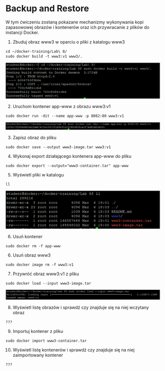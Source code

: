 # Backup and Restore
W tym ćwiczeniu zostaną pokazane mechanizmy wykonywania kopi zapasowowej obrazów i kontenerów oraz ich przywracanie z plików do instancji Docker.

1. Zbuduj obraz www3 w oparciu o pliki z katalogu www3
```
cd ~/docker-training/Lab\ 8/
sudo docker build -t www3:v1 www3/.
```
![Docker](img/lab8_1.png)

2. Uruchom kontener app-www z obrazu www3:v1
```
sudo docker run -dit --name app-www -p 8082:80 www3:v1
```
![Docker](img/lab8_2.png)

3. Zapisz obraz do pliku
```
sudo docker save --output www3-image.tar www3:v1
```

4. Wykonaj export działającego kontenera app-www do pliku
```
sudo docker export --output="www3-container.tar" app-www
```

5. Wyświetl pliki w katalogu
```
ll
```
![Docker](img/lab8_3.png)

6. Usuń kontener
```
sudo docker rm -f app-www
```

6. Usuń obraz www3
```
sudo docker image rm -f www3:v1
```

7. Przywróć obraz www3:v1 z pliku
```
sudo docker load --input www3-image.tar
```
![Docker](img/lab8_4.png)

8. Wyświetl listę obrazów i sprawdź czy znajduje się na niej wczytany obraz
```
???
```

9. Importuj kontener z pliku
```
sudo docker import www3-container.tar
```

10. Wyświetl listę kontenerów i sprawdź czy znajduje się na niej zaimportowany kontener
```
???
```


